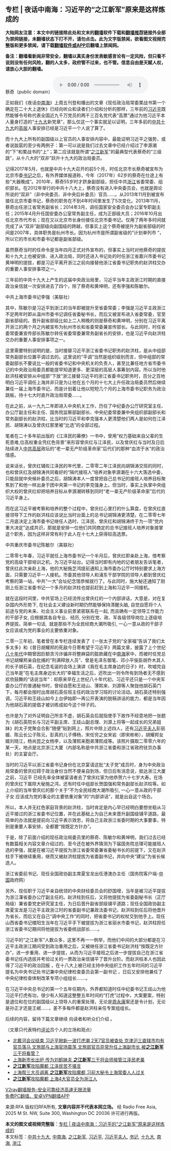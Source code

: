  <h2>专栏 | 夜话中南海：习近平的“之江新军”原来是这样炼成的</h2> <p class="notice"><b>大陆网友注意：本文中的链接除此处和文末的<a href="https://github.com/bannedbook/fanqiang" >翻墙</a>软件下载和<a href="https://github.com/killgcd/justmysocks/blob/master/README.md">翻墙推荐</a>链接外全部为禁网链接，未翻墙状态下打不开，请勿点击。此为文字版禁闻，欲看图文视频完整版和更多禁闻，请下载<a href="https://github.com/bannedbook/fanqiang">翻墙软件或APP</a>后翻墙上禁闻网。</p><p>备注：翻墙看新闻非常安全，翻墙以真实身份发表敏感言论有一定风险，但只看不说则没有任何风险，翻的人太多，政府管不过来，也不管。信息自由是天赋人权，请放心大胆的翻墙。</b></p>  <div class="entry"> <p>蔡奇（public domain）<audio controls="controls" class="story_audio" type="audio/mpeg" preload="metadata" src="https://www.rfa.org/mandarin/zhuanlan/yehuazhongnanhai/gx-11162020163832.html/m1116gxeweb.mp3"></audio></p> <p>正如我们《夜话<a href="https://www.bannedbook.org/bnews/tag/%e4%b8%ad%e5%8d%97%e6%b5%b7/" class="st_tag internal_tag" rel="tag" title="标签 中南海 下的日志">中南海</a>》上周五刊登和播出的文章《现任政治局常委栗战书第一个确定在二十大上退休》已经向听众和读者们介绍和分析的那样，三年前的<a href="https://www.bannedbook.org/bnews/tag/%e4%b9%a0%e8%bf%91%e5%b9%b3/" class="st_tag internal_tag" rel="tag" title="标签 习近平 下的日志">习近平</a>既然能够令号称代表全国近九千万党员的两千三百名党代表“高票”通过为他习近平本人量身打造的“<a href="https://www.bannedbook.org/bnews/tag/%e5%8d%81%e4%b9%9d%e5%a4%a7/" class="st_tag internal_tag" rel="tag" title="标签 十九大 下的日志">十九大</a>新党章”，那么仅这一个事实就足以证明，三年多前的<a href="https://www.bannedbook.org/bnews/tag/%e4%b8%ad%e5%85%b1%e5%8d%81%e4%b9%9d%e5%a4%a7/" class="st_tag internal_tag" rel="tag" title="标签 中共十九大 下的日志">中共十九大</a>的<span class='wp_keywordlink_affiliate'><a href="https://www.bannedbook.org/bnews/ccpdope/" title="中共高层内幕" target="_blank">高层</a></span>人事安排已经是习近平一个人说了算了。</p> <p>而十九大上所有的副国级以上官员的人事安排内容中，最能证明习近平之强势，或者说跋扈的至少有两例子：第一可以说是我们过去文章中已经介绍过了李源潮的“下”和栗战书的“上”；第二应该就是所谓“<a href="https://www.bannedbook.org/bnews/tag/%e4%b9%8b%e6%b1%9f%e6%96%b0%e5%86%9b/" class="st_tag internal_tag" rel="tag" title="标签 之江新军 下的日志">之江新军</a>”的最典型代表蔡奇的“三级跳”，从十八大的“双非”跃升十九大的政治局委员。</p> <p>记得2017年5月，也就是中共十九大召开的前5个月，时任北京市长蔡奇被宣布为北京市委<a href="https://www.bannedbook.org/bnews/tag/%e4%b9%a6%e8%ae%b0/" class="st_tag internal_tag" rel="tag" title="标签 书记 下的日志">书记</a>之后，有外界媒体报道称，今年（2017年）62岁的蔡奇在仕途上有些“大器晚成”。2010年，蔡奇55岁时才跻身副部级，担任中共<a href="https://www.bannedbook.org/bnews/tag/%e6%b5%99%e6%b1%9f/" class="st_tag internal_tag" rel="tag" title="标签 浙江 下的日志">浙江</a>省委常委、组织部长。在2012年举行的中共十八大上，蔡奇没有进入中央委员会，也就是舆论所说的“双非”（非中央委员、非中央后补委员）官员……。从2013年11月到被宣布接任北京市委书记，蔡奇的职务在不到4年时间里发生了5次变化。2013年11月，蔡奇出任浙江省常务副省长；2014年3月，调任国家安全委员会办公室专职副主任；2015年4月升任国安委办公室常务副主任，成为正部级大员；2016年10月出任北京市代市长；现在又以北京市长身份接任北京市委书记。仅用了两年多时间就完成了从“双非”副部级向副国级的跨越，但事实上这个蔡奇被提升为副省部级的时间是2007年，具体职务是杭州市长。因为杭州市是所谓副省级的“计划单列市 ”，所以它的市长和市委书记都是副省部级。</p> <p>虽然蔡奇当时的任命令是当年四月正式对外宣布的，但事实上当时对他蔡奇的提拔和十九大上也被安排、进入政治局，同时还进入书记处的时任浙江省嘉兴市委书记黄坤明的提拔，都是习近平离开浙江之前向接替他浙江省委书记职务的赵洪柱交办的重要人事安排事项之一。</p> <p>三年前的中共十九大上产生的这届中央政治局里，习近平当年主政浙江时期的直接政治亲信就一次安排进去了四个，除了蔡奇和黄坤明，还有李强和陈敏尔。</p> <p>中共上海市委书记李强（美联社） </p>  <p>其中，陈敏尔是习近平到浙江的当年即被提升至省委常委；李强是习近平主政浙江不足两年时即从温州市委书记调任省委秘书长，而后又被宣布进入省委常委，官至副省部级的。晋升副省部级比如上二人稍晚的则是蔡奇和黄坤明，分别在习近平离开浙江的两个月之内被宣布为杭州市长和省委常委兼宣传部长。与此同时，时任省委常委兼宣传部长陈敏尔转任省委常委兼常务副省长的安排，也是习近平向赵洪柱交办的重要人事安排事项之一。</p> <p>这里需要特别说明的是，当时接替习近平浙江省委书记职务的赵洪柱，是从中组部常务副部长位置平调过去的。这里说的“平调”当然是组织级别而言，但中组部的常委副部长不要说比一般的省委书记和中央机关的负责人，甚至比兼任地方省市委书记的中央政治局委员都能提早知道更多、更深层的高层人事筹划内容。所以当时他赵洪柱被安排从中组部“下放”浙江接替习近平的浙江省委书记职务时，百分之百地明白习近平调任上海并非只是为让他在五个月的十七大上升任政治局委员然后继续兼任一届上海市委书记，而是计划着让他以短短几个月的上海市委书记职务为政治跳板，待十七大时直升政治局常委……。</p> <p>在此之前，从一九九二年即进入中央机关工作，历任了中纪委办公厅研究室主任、办公厅副主任和主任、国务院监察部副部长、中央纪委常委兼中央组织部副部长和常务副部长的赵洪柱，比当时的习近平和李克强本人更清楚他们两人是如何在江泽民、胡锦涛以及曾庆红那里被“比选”的全部过程。</p> <p>笔者在二十多年前出版的《江泽民的幕僚》一书中，曾用“权力基础来自父辈的生死患难,位高权重全凭红色背景”来形容曾庆红与江泽民，以及曾庆红与当时及日后陆续进入<span class='wp_keywordlink_affiliate'><a href="https://www.bannedbook.org/bnews/ccpdope/" title="中共高层" target="_blank">中共高层</a></span>政坛的“老一辈无产阶级革命家”后代们的那种“血浓于水”的政治情感。</p> <p>说来话长，曾庆红辅佐江泽民的年代里，二零零二年江泽民向胡锦涛交班的同时，也和曾庆红及胡锦涛共同看好的“隔代接班人”培养对象李源潮在十六大落选中委，只能屈就中央候补委员之后，胡锦涛本人一度曾把自己总书记的接班人培养目标聚焦到了和他一样出身于团中央第一书记的李克强身上。但当时，事实上执掌中央组织大权的曾庆红却把培养目标从李源潮转移到同时“老一辈无产阶级革命家”后代的习近平身上。</p> <p>而在这习近平被考察和培养的整个过程中，曾庆红心里打的什么算盘，在曾庆红直接领导下工作的赵洪柱应该说比当时台面上的总书记胡锦涛更清楚。在二零零七年二月底决定上海市委书记继任人选时，江泽民、曾庆红和胡锦涛终于为一项“党内重大决定”达成共识，那就是安排一位他们共同商定的总书记接班人培养对象接掌这个职务，因为这样非常有利于此人在十七大上获得较高选票。</p> <p>中共重庆市委书记陈敏尔（美联社） </p>  <p>二零零七年春，习近平就任上海市委书记一个半月后，曾庆红即亲赴上海，借考察党的高级干部培训之机，为习近平站台。记得当时即有内地的记者朋友告诉笔者，曾庆红此次亲赴上海，他的大秘施芝鸿提前通知上海市委办公厅时特别要求上海方面，只需要习近平一人接机。市委其他领导人和浦东干部学院的领导人都到曾庆红考察的第一站，中共“一大”会址纪念馆恭候就行了。与此同时，施大秘还通知了刚刚上任浙江省委书记一个多月的赵洪柱也提前赶到上海和习近平一同接机。</p> <p>就在这段时间里，中共官场上已经流传出曾庆红的一个内部讲话，大意是，对在复杂国内外形势下, 在社会主义建设新时期仍然能够保持清醒头脑, 自觉自愿将个人前途与党的未来、社会主义事业前景紧密联系在一起, 而且确有一定领导工作能力的干部子女, 应根据其各自专业、经历, 分别在党、政、军各级领导岗位上逐级培养提拔。简单一句话,  就是那些不为全民经商大潮所吸引, 一心一意从政的干部子女应该成为党的事业的主要依重对象。</p> <p>二零一三年初，笔者曾在本专栏连续发表了《一张太子党的“全家福”告诉了我们太多太多》和《昔日胡耀邦的死敌今日寄希望于习近平》两篇文章，披露了上个世纪<span class='wp_keywordlink'><a href="https://www.bannedbook.org/forum2/topic939.html" title="《八十年代访谈录》" target="_blank">八十年代</a></span>中期曾因巨额贪污诈骗并将整麻袋的脏款藏在中<a href="https://www.bannedbook.org/bnews/tag/%e5%8d%97%e6%b5%b7/" class="st_tag internal_tag" rel="tag" title="标签 南海 下的日志">南海</a>家中，而被时任党总书记胡耀邦亲自批捕的“刑满释放人员”、曾是毛泽东御笔、邓小平佞臣胡乔木其人的长子胡石英，在纪念毛诞的会场上演讲《我在毛主席身边的日子》时，吹嘘完自己当年是“在毛主席身边长大的”幸福生活之后，还吹出一则令所有到场者无不感到欢欣鼓舞的“话说当年”：却原来早在上世纪八十年代初，习近平还只是一个中央军委办公厅的普通秘书时，曾经自愿和王歧山、薄熙来、刘源等人聚拢他胡石英门下，每月都会按时出席胡石英任班主任的政治学习班的讨论活动。胡石英还特别强调，习近平和王歧山如今上台伊始即一再公开表演的脱稿讲话的能力，都是当年因为他胡石英的提倡才被训练成如今这个样子的。</p> <p>也许是为了对外证明自己所言不虚，胡石英会后就指使手下故作不经意地把一张题为《胡石英院长与习近平副主席、王歧山副总理、刘源上将等一起成长的兄弟姐妹》的太子党聚会合影“随便”贴到网上，照片中除上述四人，还有<a href="https://www.bannedbook.org/bnews/tag/%e4%b9%a0%e8%bf%91%e5%b9%b3%e5%a4%ab%e4%ba%ba/" class="st_tag internal_tag" rel="tag" title="标签 习近平夫人 下的日志">习近平夫人</a>彭丽媛、陈云长公子陈元，彭真的儿子傅杨，宋任穷之女宋岩（即宋彬彬），胡耀邦女婿刘晓江，杨尚昆之女杨李，以及薄熙来胞弟薄熙成等。该照片摄取二零零六年的某一天，地点是北京浙江大厦（内部名称是中共浙江省委和浙江省政府驻京办事处）的主宴会厅。</p> <p>当时的习近平以浙江省委书记身份在北京宴请这批“太子党”成员时，身为中央政治局常委的曾庆红碍于政治身份当然不便亲自到场，但日后有消息说，抵达浙江大厦之前，习近平 已经先率全体被宴请者去了曾庆红家为他恭贺六十七岁大寿。在场的曾庆红下属除大秘施之鸿，还有时任中组部长贺国强和常务副部长赵洪柱等。如上介绍的当年曾庆红的那个关于“不为全民经商大潮所吸引, 一心一意从政的干部子女 应该成为党的事业的主要依重对象”的“内部讲话”，就是出自这个场合。</p> <p>所以，本人并无红色家庭背景的赵洪柱，当时肯定是内心早已经明白要想坐稳从习近平接过的浙江省委书记位置，并在此基础上为自己未来晋升副国级铺平道路，最简单的办法就是提前向习近平表示效忠，将自己主政浙江省委时期的大事要事，特别是重要人事安排，全都要“按既定方针办”。</p> <p>于是，除了前面介绍的现任政治局委员里的蔡奇、陈敏尔和黄坤明，我们过去已经有数篇相关内容文章介绍过的、至今还在被外界猜测为下届国务院总理可能接班人选的李强，就是在被习近平提拔为浙江省委常委兼省委秘书长的前提下，又在赵洪柱手下被继续重用，继而又被赵洪柱提拔为省委副书记，并向中央“建议”为省长候选人。</p>  <p>浙江省委前书记、现任全国政协副主席夏宝龙出任港澳办主任（国务院客户端-<span class='wp_keywordlink_affiliate'><a href="https://www.bannedbook.org/" title="中国" target="_blank">中国</a></span>政府网） </p> <p>另外，现任职于习近平亲自统领的中央财经委员会的舒国增，当年是被习近平提拔为浙江潷省委办公厅副主任的。赵洪柱到任后，又将他提拔为省委副秘书长（正厅局级）兼省委党史研究室主任，为日后晋升副省部级铺平道路；现任全国政协副主席夏宝龙是习近平主政浙江时的省委副书记兼政法委书记，赵洪柱到任后将他晋升为省长，而后又在自己“调中央工作”的同时，把省委书记的权杖交到他手上。现任山西省委书记楼阳生当年在习近平手下被提拔为浙江省丽水市委书记，赵洪柱担任浙江省委书记期间将他提拔为省委统战部长……。</p> <p>习近平的“之江新军”人数众多，这里不再一一例举，而他们中间的大部分都是在习近平主政浙江期间受到政治重用之后，又被继任浙江省委书记赵洪柱“按既定方针办”，进一步重用、进一步提拔，从而为习近平接班之后进一步提拔自己在浙江省委书记任内选拔并考验过关的一票政治亲信铺平了晋升台阶。而赵洪柱本人也因此得了习近平的政治回报 ，在十八大上被已经主持中央组织工作五年时间的习近平提名为中央书记处书记兼中央纪律检查委员会第一副书记 ，日后又安排他兼任了中央纪律检查体制改革专项小组组长…….。</p> <p>在习近平中央总书记的第一个五年任期内，外界都知道时任中纪委书记王歧山为他习近平打虎有功，很少有人知道这整整五年时间的“打虎”过程中，大案要案，特别是退位和在位的副国级以上领导人的重案处理，无论是<span class='wp_keywordlink'><a href="https://www.bannedbook.org/forum2/topic2891.html" title="《周永康其人》《周永康传》" target="_blank">周永康</a></span>案还是令计划，无论是孙正才还是王岷……，差不多每件都是赵洪柱亲任专案组组长。</p> <p>后续的内容，留待下篇文章继续 向读者和听众们介绍 。</p> <p>（文章只代表特约<span class='wp_keywordlink_affiliate'><a href="https://www.bannedbook.org/bnews/comments/" title="新闻评论" target="_blank">评论</a></span>员个人的立场和观点）</p> <p></p>  <ul class='op-related-articles' title='相关阅读'> <li><a href='https://www.bannedbook.org/bnews/comments/20200819/1382459.html' target='_blank'>北戴河会议结束 习近平掀新一波打虎潮 2天7官员被查处 京津沪三直辖市均有官员落马 文旅部与上海官场震荡 文旅部官员异常升任上海副市长 被<b>之江新军</b>三干将看管？</a></li> <li><a href='https://www.bannedbook.org/bnews/comments/20200721/1364078.html' target='_blank'>上海新市长出炉 传为刘鹤妹夫 <b>之江新军</b>三干将会师接管江泽民老巢</a></li> <li><a href='https://www.bannedbook.org/bnews/topimagenews/20180203/895000.html' target='_blank'><b>之江新军</b>攻陷魔都 江泽民苦不堪言</a></li> <li><a href='https://www.bannedbook.org/bnews/cbnews/20180203/894827.html' target='_blank'>上海帮三大员调离 <b>之江新军</b>攻陷魔都 习前大秘令上海常委人人过关</a></li> <li><a href='https://www.bannedbook.org/bnews/topimagenews/20180202/894600.html' target='_blank'><b>之江新军</b>攻陷魔都 上海4大官员全为浙江人</a></li> </ul> <p class="texttj"> <a href="https://www.bannedbook.org/forum23/topic22702.html" target="_blank">V2ray翻墙服务-安全可靠经济高速无限流量</a><br/> <a href="https://github.com/bannedbook/fanqiang/wiki/%E7%A6%81%E9%97%BB%E7%BD%91%E5%AE%89%E5%8D%93%E7%BF%BB%E5%A2%99%E6%96%B0%E9%97%BBAPP" target="_blank">免费PC翻墙、安卓VPN翻墙APP</a></p><p>来源:RFA  版权归RFA所有, <strong>文章内容并不代表本网立场。</strong>  经 Radio Free Asia, 2025 M St. NW, Suite 300, Washington DC 20036 许可进行再版。</p><a name='sharetosocial'></a>       <div><b>本文的图文或视频完整版</b>：<a href='https://www.bannedbook.org/bnews/cbnews/20201117/1432199.html'>专栏 | 夜话中南海：习近平的“之江新军”原来是这样炼成的</a></div>  </div><!--END ENTRY--> <div class="postfooter"> <div>本文标签：<a href="https://www.bannedbook.org/bnews/tag/%e4%b8%ad%e5%85%b1%e5%8d%81%e4%b9%9d%e5%a4%a7/" rel="tag">中共十九大</a>, <a href="https://www.bannedbook.org/bnews/tag/%e4%b8%ad%e5%8d%97%e6%b5%b7/" rel="tag">中南海</a>, <a href="https://www.bannedbook.org/bnews/tag/%e4%b9%8b%e6%b1%9f%e6%96%b0%e5%86%9b/" rel="tag">之江新军</a>, <a href="https://www.bannedbook.org/bnews/tag/%e4%b9%a0%e8%bf%91%e5%b9%b3/" rel="tag">习近平</a>, <a href="https://www.bannedbook.org/bnews/tag/%e4%b9%a0%e8%bf%91%e5%b9%b3%e5%a4%ab%e4%ba%ba/" rel="tag">习近平夫人</a>, <a href="https://www.bannedbook.org/bnews/tag/%e4%b9%a6%e8%ae%b0/" rel="tag">书记</a>, <a href="https://www.bannedbook.org/bnews/tag/%e5%8d%81%e4%b9%9d%e5%a4%a7/" rel="tag">十九大</a>, <a href="https://www.bannedbook.org/bnews/tag/%e5%8d%97%e6%b5%b7/" rel="tag">南海</a>, <a href="https://www.bannedbook.org/bnews/tag/%e6%b5%99%e6%b1%9f/" rel="tag">浙江</a></div>  </div><!--END POSTFOOTER--> 